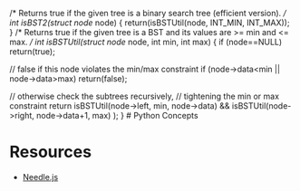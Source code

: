 /* 
 Returns true if the given tree is a binary search tree 
 (efficient version). 
*/ 
int isBST2(struct node* node) { 
  return(isBSTUtil(node, INT_MIN, INT_MAX)); 
}
/* 
 Returns true if the given tree is a BST and its 
 values are >= min and <= max. 
*/ 
int isBSTUtil(struct node* node, int min, int max) { 
  if (node==NULL) return(true);

  // false if this node violates the min/max constraint 
  if (node->data<min || node->data>max) return(false);

  // otherwise check the subtrees recursively, 
  // tightening the min or max constraint 
  return 
    isBSTUtil(node->left, min, node->data) && 
    isBSTUtil(node->right, node->data+1, max) 
  ); 
} # Python Concepts


Resources
=========
 - [Needle.js](https://github.com/nickzuber/needle)
